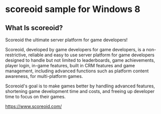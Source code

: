 # scoreoid sample for Windows 8

## What Is scoreoid?

Scoreoid the ultimate server platform for game developers!

Scoreoid, developed by game developers for game developers, is a non-restrictive, reliable and easy to use server platform for game developers designed to handle but not limited to leaderboards, game achievements, player login, in-game features, built in CRM features and game management, including advanced functions such as platform content awareness, for multi-platform games.

Scoreoid's goal is to make games better by handling advanced features, shortening game development time and costs, and freeing up developer time to focus on their games. 

https://www.scoreoid.com/